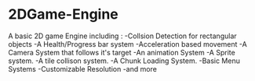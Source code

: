 # 2DGame-Engine
A basic 2D game Engine including :
-Collsion Detection for rectangular objects
-A Health/Progress bar system
-Acceleration based movement
-A Camera System that follows it's target
-An animation System
-A Sprite system.
-A tile collison system.
-A Chunk Loading System.
-Basic Menu Systems
-Customizable Resolution
-and more

